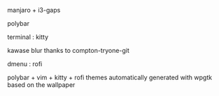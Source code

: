 manjaro + i3-gaps

polybar

terminal : kitty

kawase blur thanks to compton-tryone-git

dmenu : rofi

polybar + vim + kitty + rofi themes automatically generated with wpgtk based on the wallpaper

